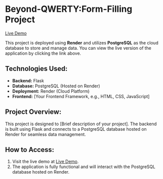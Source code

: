 # Beyond-QWERTY:Form-Filling Project

[Live Demo](<Your Render URL here>)

This project is deployed using **Render** and utilizes **PostgreSQL** as the cloud database to store and manage data. You can view the live version of the application by clicking the link above.

## Technologies Used:
- **Backend:** Flask
- **Database:** PostgreSQL (Hosted on Render)
- **Deployment:** Render (Cloud Platform)
- **Frontend:** [Your Frontend Framework, e.g., HTML, CSS, JavaScript]

## Project Overview:
This project is designed to [Brief description of your project]. The backend is built using Flask and connects to a PostgreSQL database hosted on Render for seamless data management.

## How to Access:
1. Visit the live demo at [Live Demo](<Your Render URL here>).
2. The application is fully functional and will interact with the PostgreSQL database hosted on Render.
